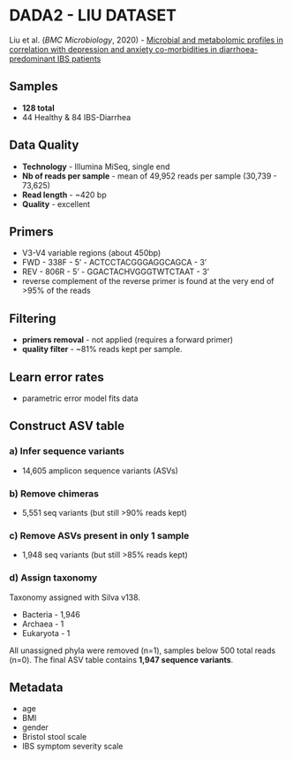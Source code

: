 # DADA2 - LIU DATASET

Liu et al. (_BMC Microbiology_, 2020) - [Microbial and metabolomic profiles in correlation with depression and anxiety co-morbidities in diarrhoea-predominant IBS patients][1]

[1]: https://bmcmicrobiol.biomedcentral.com/articles/10.1186/s12866-020-01841-4


## Samples
- **128 total**
- 44 Healthy & 84 IBS-Diarrhea

## Data Quality
- **Technology** - Illumina MiSeq, single end
- **Nb of reads per sample** - mean of 49,952 reads per sample (30,739 - 73,625)
- **Read length** - ~420 bp
- **Quality** - excellent

## Primers
- V3-V4 variable regions (about 450bp)
- FWD - 338F - 5’ - ACTCCTACGGGAGGCAGCA - 3’
- REV -  806R - 5’ - GGACTACHVGGGTWTCTAAT - 3’
- reverse complement of the reverse primer is found at the very end of >95% of the reads

## Filtering
- **primers removal** - not applied (requires a forward primer)
- **quality filter** - \~81% reads kept per sample.

## Learn error rates
- parametric error model fits data

## Construct ASV table
### a) Infer sequence variants
- 14,605 amplicon sequence variants (ASVs)

### b) Remove chimeras
- 5,551 seq variants (but still >90% reads kept)

### c) Remove ASVs present in only 1 sample
- 1,948 seq variants (but still >85% reads kept)

### d) Assign taxonomy
Taxonomy assigned with Silva v138.
- Bacteria - 1,946
- Archaea - 1
- Eukaryota - 1

All unassigned phyla were removed (n=1), samples below 500 total reads (n=0). The final ASV table contains **1,947 sequence variants**.

## Metadata
- age
- BMI
- gender
- Bristol stool scale
- IBS symptom severity scale
